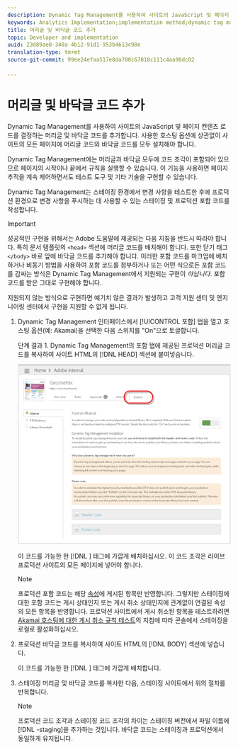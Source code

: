 ```yaml
---
description: Dynamic Tag Management를 사용하여 사이트의 JavaScript 및 페이지 컨텐츠 로드를 결정하는 머리글 및 바닥글 코드를 추가합니다. 사용한 호스팅 옵션에 상관없이 사이트의 모든 페이지에 머리글 코드와 바닥글 코드를 모두 설치해야 합니다.
keywords: Analytics Implementation;implementation method;dynamic tag management;dtm;code;page code;header code;footer code;embed code;embed tab;embed
title: 머리글 및 바닥글 코드 추가
topic: Developer and implementation
uuid: 23d89ae0-340a-4b12-91d1-953b4613c98e
translation-type: tm+mt
source-git-commit: 99ee24efaa517e8da700c67818c111c4aa90dc02

---
```



# 머리글 및 바닥글 코드 추가

Dynamic Tag Management를 사용하여 사이트의 JavaScript 및 페이지 컨텐츠 로드를 결정하는 머리글 및 바닥글 코드를 추가합니다. 사용한 호스팅 옵션에 상관없이 사이트의 모든 페이지에 머리글 코드와 바닥글 코드를 모두 설치해야 합니다.

Dynamic Tag Management에는 머리글과 바닥글 모두에 코드 조각이 포함되어 있으므로 페이지의 시작이나 끝에서 규칙을 실행할 수 있습니다. 이 기능을 사용하면 페이지 추적을 계속 제어하면서도 테스트 도구 및 기타 기술을 구현할 수 있습니다.

Dynamic Tag Management는 스테이징 환경에서 변경 사항을 테스트한 후에 프로덕션 환경으로 변경 사항을 푸시하는 데 사용할 수 있는 스테이징 및 프로덕션 포함 코드를 작성합니다.

>[!IMPORTANT]
>
>성공적인 구현을 위해서는 Adobe 도움말에 제공되는 다음 지침을 반드시 따라야 합니다. 특히 문서 템플릿의 `<head>` 섹션에 머리글 코드를 배치해야 합니다. 또한 닫기 태그 `</body>` 바로 앞에 바닥글 코드를 추가해야 합니다. 이러한 포함 코드를 마크업에 배치하거나 비동기 방법을 사용하여 포함 코드를 첨부하거나 또는 어떤 식으로든 포함 코드를 감싸는 방식은 Dynamic Tag Management에서 지원되는 구현이 *아닙니다*. 포함 코드를 받은 그대로 구현해야 합니다.
>
>지원되지 않는 방식으로 구현하면 예기치 않은 결과가 발생하고 고객 지원 센터 및 엔지니어링 센터에서 구현을 지원할 수 없게 됩니다.

1. Dynamic Tag Management 인터페이스에서 [!UICONTROL 포함] 탭을 열고 호스팅 옵션(예: Akamai)을 선택한 다음 스위치를 "On"으로 토글합니다. 

   단계 결과 1. Dynamic Tag Management의 포함 탭에 제공된 프로덕션 머리글 코드를 복사하여 사이트 HTML의 [!DNL HEAD] 섹션에 붙여넣습니다.

   ![](assets/dtm-embed.png)

   이 코드를 가능한 한 [!DNL <head><meta http-equiv="Content-Type" content="text/html; charset=UTF-8">] 태그에 가깝게 배치하십시오. 이 코드 조각은 라이브 프로덕션 사이트의 모든 페이지에 넣어야 합니다.

   >[!NOTE]
   >
   >프로덕션 포함 코드는 해당 [속성](/help/implement/c-implement-with-dtm/t-create-web-property.md)에 게시된 항목만 반영합니다. 그렇지만 스테이징에 대한 포함 코드는 게시 상태인지 또는 게시 취소 상태인지에 관계없이 연결된 속성의 모든 항목을 반영합니다. 프로덕션 사이트에서 게시 취소된 항목을 테스트하려면 [Akamai 호스팅에 대한 게시 취소 규칙 테스트](/help/implement/c-implement-with-dtm/c-rules/t-test-rules-akamai.md)의 지침에 따라 콘솔에서 스테이징을 로컬로 활성화하십시오.

1. 프로덕션 바닥글 코드를 복사하여 사이트 HTML의 [!DNL BODY] 섹션에 넣습니다.

   이 코드를 가능한 한 [!DNL </body>] 태그에 가깝게 배치합니다. 
1. 스테이징 머리글 및 바닥글 코드를 복사한 다음, 스테이징 사이트에서 위의 절차를 반복합니다.

   >[!NOTE]
   >
   >프로덕션 코드 조각과 스테이징 코드 조각의 차이는 스테이징 버전에서 파일 이름에 [!DNL -staging]을 추가하는 것입니다. 바닥글 코드는 스테이징과 프로덕션에서 동일하게 유지됩니다.

